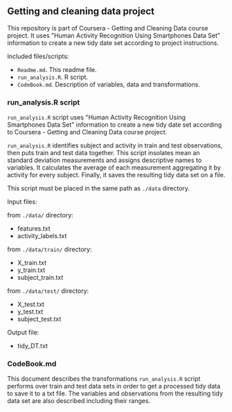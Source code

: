 ## Getting and cleaning data project

This repository is part of Coursera - Getting and Cleaning Data course project. 
It uses "Human Activity Recognition Using Smartphones Data Set" 
information to create a new tidy date set according to project instructions.  

Included files/scripts:

- `Readme.md`. This readme file.
- `run_analysis.R`. R script.
- `CodeBook.md`. Description of variables, data and transformations.

### run_analysis.R script

`run_analysis.R` script uses "Human Activity Recognition Using Smartphones Data Set" 
information to create a new tidy date set according to Coursera - Getting and 
Cleaning Data course project.

`run_analysis.R` identifies subject and activity in train and test observations, 
then puts train and test data together. This script insolates mean an standard 
deviation measurements and assigns descriptive names to variables. It calculates 
the average of each measurement aggregating it by activity for every subject. Finally, 
it saves the resulting tidy data set on a file.

This script must be placed in the same path as `./data` directory.

Input files:

from `./data/` directory: 
  * features.txt
  * activity_labels.txt
  
from `./data/train/` directory:  
  * X_train.txt
  * y_train.txt
  * subject_train.txt
  
from `./data/test/` directory:
  * X_test.txt
  * y_test.txt
  * subject_test.txt

Output file:

  * tidy_DT.txt

### CodeBook.md

This document describes the transformations `run_analysis.R` script performs over 
train and test data sets in order to get a processed tidy data to save it to a txt file.
The variables and observations from the resulting tidy data set are also described including their ranges.